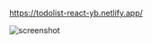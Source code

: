 https://todolist-react-yb.netlify.app/

![screenshot](https://github.com/user-attachments/assets/102df0c7-2242-4e4f-aa29-516405e67142)
